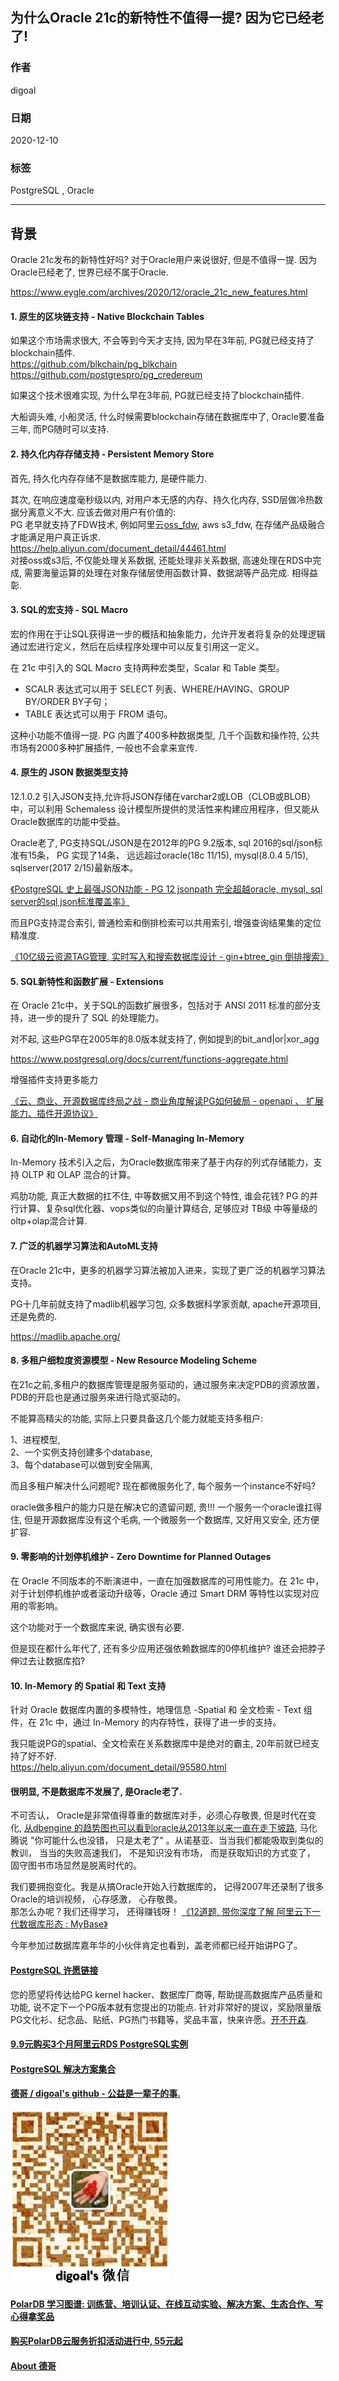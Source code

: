 ## 为什么Oracle 21c的新特性不值得一提? 因为它已经老了!     
    
### 作者    
digoal    
    
### 日期    
2020-12-10     
    
### 标签    
PostgreSQL , Oracle  
    
----    
    
## 背景    
Oracle 21c发布的新特性好吗? 对于Oracle用户来说很好, 但是不值得一提. 因为Oracle已经老了, 世界已经不属于Oracle.  
  
https://www.eygle.com/archives/2020/12/oracle_21c_new_features.html  
  
#### 1. 原生的区块链支持 - Native Blockchain Tables  
  
如果这个市场需求很大, 不会等到今天才支持, 因为早在3年前, PG就已经支持了blockchain插件.   
https://github.com/blkchain/pg_blkchain    
https://github.com/postgrespro/pg_credereum    
  
如果这个技术很难实现, 为什么早在3年前, PG就已经支持了blockchain插件.   
  
大船调头难, 小船灵活, 什么时候需要blockchain存储在数据库中了, Oracle要准备三年, 而PG随时可以支持.    
  
#### 2. 持久化内存存储支持 - Persistent Memory Store  
  
首先, 持久化内存存储不是数据库能力, 是硬件能力.   
  
其次, 在响应速度毫秒级以内, 对用户本无感的内存、持久化内存, SSD层做冷热数据分离意义不大.  应该去做对用户有价值的:   
PG 老早就支持了FDW技术, 例如阿里云[oss_fdw](https://help.aliyun.com/document_detail/44461.html), aws s3_fdw, 在存储产品级融合才能满足用户真正诉求.   
https://help.aliyun.com/document_detail/44461.html  
对接oss或s3后, 不仅能处理关系数据, 还能处理非关系数据, 高速处理在RDS中完成, 需要海量运算的处理在对象存储层使用函数计算、数据湖等产品完成. 相得益彰.   
  
#### 3. SQL的宏支持 - SQL Macro  
宏的作用在于让SQL获得进一步的概括和抽象能力，允许开发者将复杂的处理逻辑通过宏进行定义，然后在后续程序处理中可以反复引用这一定义。  
  
在 21c 中引入的 SQL Macro 支持两种宏类型，Scalar 和 Table 类型。  
- SCALR 表达式可以用于 SELECT 列表、WHERE/HAVING、GROUP BY/ORDER BY子句；  
- TABLE 表达式可以用于 FROM 语句。  
  
这种小功能不值得一提. PG 内置了400多种数据类型, 几千个函数和操作符, 公共市场有2000多种扩展插件, 一般也不会拿来宣传.   
  
#### 4. 原生的 JSON 数据类型支持  
12.1.0.2 引入JSON支持,允许将JSON存储在varchar2或LOB（CLOB或BLOB）中，可以利用 Schemaless 设计模型所提供的灵活性来构建应用程序，但又能从Oracle数据库的功能中受益。  
  
Oracle老了, PG支持SQL/JSON是在2012年的PG 9.2版本, sql 2016的sql/json标准有15条， PG 实现了14条， 远远超过oracle(18c 11/15), mysql(8.0.4 5/15), sqlserver(2017 2/15)最新版本。    
  
[《PostgreSQL 史上最强JSON功能 - PG 12 jsonpath 完全超越oracle, mysql, sql server的sql json标准覆盖率》](../202010/20201013_01.md)    
  
而且PG支持混合索引, 普通检索和倒排检索可以共用索引, 增强查询结果集的定位精准度.   
  
[《10亿级云资源TAG管理, 实时写入和搜索数据库设计 - gin+btree_gin 倒排搜索》](../202012/20201204_02.md)    
  
#### 5. SQL新特性和函数扩展 - Extensions  
在 Oracle 21c中，关于SQL的函数扩展很多，包括对于 ANSI 2011 标准的部分支持，进一步的提升了 SQL 的处理能力。  
  
对不起, 这些PG早在2005年的8.0版本就支持了, 例如提到的bit_and|or|xor_agg    
  
https://www.postgresql.org/docs/current/functions-aggregate.html  
  
增强插件支持更多能力  
  
[《云、商业、开源数据库终局之战 - 商业角度解读PG如何破局 - openapi 、 扩展能力、插件开源协议》](../202007/20200727_04.md)      
  
#### 6. 自动化的In-Memory 管理 - Self-Managing In-Memory  
In-Memory 技术引入之后，为Oracle数据库带来了基于内存的列式存储能力，支持 OLTP 和 OLAP 混合的计算。  
  
鸡肋功能, 真正大数据的扛不住, 中等数据又用不到这个特性, 谁会花钱?  PG 的并行计算、复杂sql优化器、vops类似的向量计算结合, 足够应对 TB级 中等量级的oltp+olap混合计算.  
  
#### 7. 广泛的机器学习算法和AutoML支持  
在Oracle 21c中，更多的机器学习算法被加入进来，实现了更广泛的机器学习算法支持。  
  
PG十几年前就支持了madlib机器学习包, 众多数据科学家贡献, apache开源项目, 还是免费的.   
  
https://madlib.apache.org/  
  
#### 8. 多租户细粒度资源模型 - New Resource Modeling Scheme  
在21c之前,多租户的数据库管理是服务驱动的，通过服务来决定PDB的资源放置，PDB的开启也是通过服务来进行隐式驱动的。  
  
不能算高精尖的功能, 实际上只要具备这几个能力就能支持多租户:  
  
1、进程模型,   
2、一个实例支持创建多个database,   
3、每个database可以做到安全隔离,   
  
而且多租户解决什么问题呢? 现在都微服务化了, 每个服务一个instance不好吗?  
  
oracle做多租户的能力只是在解决它的遗留问题, 贵!!! 一个服务一个oracle谁扛得住, 但是开源数据库没有这个毛病, 一个微服务一个数据库, 又好用又安全, 还方便扩容.   
  
#### 9. 零影响的计划停机维护 - Zero Downtime for Planned Outages  
在 Oracle 不同版本的不断演进中，一直在加强数据库的可用性能力。在 21c 中，对于计划停机维护或者滚动升级等，Oracle 通过 Smart DRM 等特性以实现对应用的零影响。  
  
这个功能对于一个数据库来说, 确实很有必要.  
  
但是现在都什么年代了, 还有多少应用还强依赖数据库的0停机维护? 谁还会把脖子伸过去让数据库掐?   
  
#### 10. In-Memory 的 Spatial 和 Text 支持  
针对 Oracle 数据库内置的多模特性，地理信息 -Spatial 和 全文检索 - Text 组件，在 21c 中，通过 In-Memory 的内存特性，获得了进一步的支持。  
  
我只能说PG的spatial、全文检索在关系数据库中是绝对的霸主, 20年前就已经支持了好不好.   
https://help.aliyun.com/document_detail/95580.html   
  
#### 很明显, 不是数据库不发展了, 是Oracle老了.   
不可否认， Oracle是非常值得尊重的数据库对手，必须心存敬畏, 但是时代在变化, [从dbengine 的趋势图也可以看到oracle从2013年以来一直在走下坡路](https://db-engines.com/en/ranking_trend/system/Oracle), 马化腾说 "你可能什么也没错， 只是太老了" 。从诺基亚、当当我们都能吸取到类似的教训， 当当的失败高速我们， 不是知识没有市场， 而是获取知识的方式变了， 固守图书市场显然是脱离时代的。  
    
我们要拥抱变化。我是从搞Oracle开始入行数据库的， 记得2007年还录制了很多Oracle的培训视频， 心存感激， 心存敬畏。           
那怎么办呢？我们还得学习， 还得赚钱呀！ [《12道题, 带你深度了解 阿里云下一代数据库形态 : MyBase》](../202012/20201210_01.md)     
  
今年参加过数据库嘉年华的小伙伴肯定也看到，盖老师都已经开始讲PG了。   
  
  
  
  
  
#### [PostgreSQL 许愿链接](https://github.com/digoal/blog/issues/76 "269ac3d1c492e938c0191101c7238216")
您的愿望将传达给PG kernel hacker、数据库厂商等, 帮助提高数据库产品质量和功能, 说不定下一个PG版本就有您提出的功能点. 针对非常好的提议，奖励限量版PG文化衫、纪念品、贴纸、PG热门书籍等，奖品丰富，快来许愿。[开不开森](https://github.com/digoal/blog/issues/76 "269ac3d1c492e938c0191101c7238216").  
  
  
#### [9.9元购买3个月阿里云RDS PostgreSQL实例](https://www.aliyun.com/database/postgresqlactivity "57258f76c37864c6e6d23383d05714ea")
  
  
#### [PostgreSQL 解决方案集合](https://yq.aliyun.com/topic/118 "40cff096e9ed7122c512b35d8561d9c8")
  
  
#### [德哥 / digoal's github - 公益是一辈子的事.](https://github.com/digoal/blog/blob/master/README.md "22709685feb7cab07d30f30387f0a9ae")
  
  
![digoal's wechat](../pic/digoal_weixin.jpg "f7ad92eeba24523fd47a6e1a0e691b59")
  
  
#### [PolarDB 学习图谱: 训练营、培训认证、在线互动实验、解决方案、生态合作、写心得拿奖品](https://www.aliyun.com/database/openpolardb/activity "8642f60e04ed0c814bf9cb9677976bd4")
  
  
#### [购买PolarDB云服务折扣活动进行中, 55元起](https://www.aliyun.com/activity/new/polardb-yunparter?userCode=bsb3t4al "e0495c413bedacabb75ff1e880be465a")
  
  
#### [About 德哥](https://github.com/digoal/blog/blob/master/me/readme.md "a37735981e7704886ffd590565582dd0")
  
